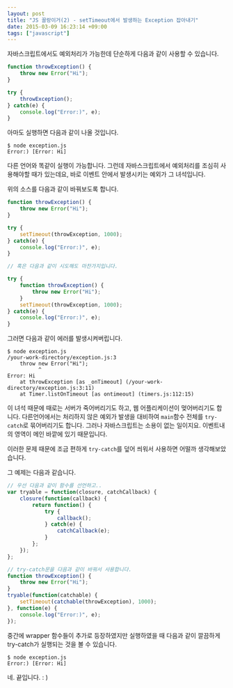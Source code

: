 ```yaml
---
layout: post
title: "JS 꼴랑이거(2) - setTimeout에서 발생하는 Exception 잡아내기"
date: 2015-03-09 16:23:14 +09:00
tags: ["javascript"]
---
```


자바스크립트에서도 예외처리가 가능한데 단순하게 다음과 같이 사용할 수 있습니다.

```javascript
function throwException() {
    throw new Error("Hi");
}

try {
    throwException();
} catch(e) {
    console.log("Error:)", e);
}
```
 아마도 실행하면 다음과 같이 나올 것입니다.
 
 ```
$ node exception.js
Error:) [Error: Hi]
```

다른 언어와 똑같이 실행이 가능합니다. 그런데 자바스크립트에서 예외처리를 조심히 사용해야할 때가 있는데요, 바로 이벤트 안에서 발생시키는 예외가 그 녀석입니다.

위의 소스를 다음과 같이 바꿔보도록 합니다.

```javascript
function throwException() {
    throw new Error("Hi");
}

try {
    setTimeout(throwException, 1000);
} catch(e) {
    console.log("Error:)", e);
}

// 혹은 다음과 같이 시도해도 마찬가지입니다.

try {
    function throwException() {
        throw new Error("Hi");
    }
    setTimeout(throwException, 1000);
} catch(e) {
    console.log("Error:)", e);
}
```

그러면 다음과 같이 에러를 발생시켜버립니다.

```
$ node exception.js
/your-work-directory/exception.js:3
    throw new Error("Hi");
          ^
Error: Hi
    at throwException [as _onTimeout] (/your-work-directory/exception.js:3:11)
    at Timer.listOnTimeout [as ontimeout] (timers.js:112:15)
```

이 녀석 때문에 때로는 서버가 죽어버리기도 하고, 웹 어플리케이션이 멎어버리기도 합니다. 다른언어에서는 처리하지 않은 예외가 발생을 대비하여 `main`함수 전체를 `try-catch`로 묶어버리기도 합니다. 그러나 자바스크립트는 소용이 없는 일이지요.  이벤트내의 영역이 메인 바깥에 있기 때문입니다.

이러한 문제 때문에 조금 편하게 `try-catch`를 덮어 씌워서 사용하면 어떨까 생각해보았습니다.

그 예제는 다음과 같습니다.

```javascript
// 우선 다음과 같이 함수를 선언하고..
var tryable = function(closure, catchCallback) {
    closure(function(callback) {
        return function() {
            try {
                callback();
            } catch(e) {
                catchCallback(e);
            }
        };
    });
};

// try-catch문을 다음과 같이 바꿔서 사용합니다.
function throwException() {
    throw new Error("Hi");
}
tryable(function(catchable) {
    setTimeout(catchable(throwException), 1000);
}, function(e) {
    console.log("Error:)", e);
});
```

중간에 wrapper 함수들이 추가로 등장하였지만 실행하였을 때 다음과 같이 깔끔하게 try-catch가 실행되는 것을 볼 수 있습니다.

```
$ node exception.js
Error:) [Error: Hi]
```

네. 끝입니다. : )